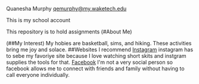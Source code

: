 
Quanesha Murphy qemurphy@my.waketech.edu

This is my school account

This repository is to hold assignments
(#About Me)

(##My Interest) 
My hobies are basketball, sims, and hiking. These activities bring me joy and solace.
##Websites I recommend
[Instagram](www.instagram.com) instagram has to  sebe my favoriye site because I love watching short skits and instgram supplies the tools for that.
[Facebook](facebook.com) I'm not a very social person so facebook allows me to connect with friends and family without having to call everyone individually.
